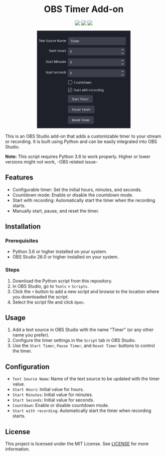 <h1 align="center">OBS Timer Add-on</h1>

<p align="center">
<img src="https://img.shields.io/badge/python-3.6%2B-blue?logo=python&logoColor=white">
<img src="https://img.shields.io/badge/OBS-26.0%2B-green?logo=obs-studio&logoColor=white">
<img src="https://img.shields.io/badge/license-MIT-red?logo=open-source-initiative&logoColor=white">
</p>
<!-- Make the image corners rounded -->
<p align="center">
    <img src="ss.png" width=300px>
</p>

This is an OBS Studio add-on that adds a customizable timer to your stream or recording. It is built using Python and can be easily integrated into OBS Studio.

**Note:** This script requires Python 3.6 to work properly. Higher or lower versions might not work, -OBS related issue-

## Features

- Configurable timer: Set the initial hours, minutes, and seconds.
- Countdown mode: Enable or disable the countdown mode.
- Start with recording: Automatically start the timer when the recording starts.
- Manually start, pause, and reset the timer.

## Installation

### Prerequisites

- Python 3.6 or higher installed on your system.
- OBS Studio 26.0 or higher installed on your system.

### Steps

1. Download the Python script from this repository.
2. In OBS Studio, go to `Tools` > `Scripts`.
3. Click the `+` button to add a new script and browse to the location where you downloaded the script.
4. Select the script file and click `Open`.

## Usage

1. Add a text source in OBS Studio with the name "Timer" (or any other name you prefer).
2. Configure the timer settings in the `Script` tab in OBS Studio.
3. Use the `Start Timer`, `Pause Timer`, and `Reset Timer` buttons to control the timer.

## Configuration

- `Text Source Name`: Name of the text source to be updated with the timer value.
- `Start Hours`: Initial value for hours.
- `Start Minutes`: Initial value for minutes.
- `Start Seconds`: Initial value for seconds.
- `Countdown`: Enable or disable countdown mode.
- `Start with recording`: Automatically start the timer when recording starts.

## License

This project is licensed under the MIT License. See [LICENSE](LICENSE) for more information.
